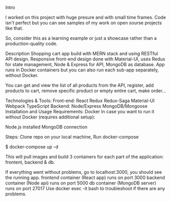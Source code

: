   Intro
  
I worked on this project with huge presure and with small time frames. Code isn't perfect but you can see samples of my work on open sourse projects like that.

So, consider this as a learning example or just a showcase rather than a production-quality code.

  Description
Shopping cart app build with MERN stack and using RESTful API design. Responsive front-end design done with Material-UI, uses Redux for state management, Node & Express for API, MongoDB as database. App runs in Docker containers but you can also run each sub-app separately, without Docker.

You can get and view the list of all products from the API, register, add products to cart, remove specific product or empty entire cart, make order...

Technologies & Tools:
  Front-end:
  React
  Redux
  Redux-Saga
  Material-UI
  Webpack
  TypeScript
  Backend:
  Node/Express
  MongoDB/Mongoose
  Installation and Usage
  Requirements:
  Docker
In case you want to run it without Docker (requires additional setup):

  Node.js installed
  MongoDB connection
  
  Steps:
Clone repo on your local machine,
Run docker-compose

$ docker-compose up -d

This will pull images and build 3 containers for each part of the application: frontent, backend & db.

  If everything went without problems, go to localhost:3000, you should see the running app.
frontend container (React app) runs on port 3000
backend container (Node api) runs on port 5000
db container (MongoDB server) runs on port 27017
Use docker exec -it <container name> bash to troubleshoot if there are any problems.
